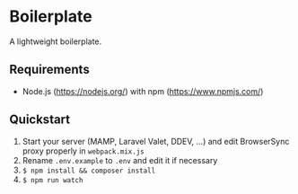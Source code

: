# Boilerplate
A lightweight boilerplate.

## Requirements
- Node.js (https://nodejs.org/) with npm (https://www.npmjs.com/)

## Quickstart
1. Start your server (MAMP, Laravel Valet, DDEV, ...) and edit BrowserSync proxy properly in `webpack.mix.js`
2. Rename `.env.example` to `.env` and edit it if necessary 
3. `$ npm install && composer install`
4. `$ npm run watch`
